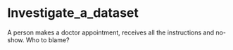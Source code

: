 # Investigate_a_dataset

A person makes a doctor appointment, receives all the instructions and no-show. Who to blame?
